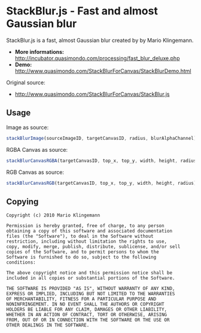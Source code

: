 # StackBlur.js - Fast and almost Gaussian blur

StackBlur.js is a fast, almost Gaussian blur created by by Mario Klingemann.

  * **More informations:** http://incubator.quasimondo.com/processing/fast_blur_deluxe.php
  * **Demo:** http://www.quasimondo.com/StackBlurForCanvas/StackBlurDemo.html

Original source:

  * http://www.quasimondo.com/StackBlurForCanvas/StackBlur.js


## Usage

Image as source:

```javascript
stackBlurImage(sourceImageID, targetCanvasID, radius, blurAlphaChannel);
```

RGBA Canvas as source:

```javascript
stackBlurCanvasRGBA(targetCanvasID, top_x, top_y, width, height, radius);
```

RGB Canvas as source:

```javascript
stackBlurCanvasRGB(targetCanvasID, top_x, top_y, width, height, radius);
```


## Copying

```
Copyright (c) 2010 Mario Klingemann

Permission is hereby granted, free of charge, to any person
obtaining a copy of this software and associated documentation
files (the "Software"), to deal in the Software without
restriction, including without limitation the rights to use,
copy, modify, merge, publish, distribute, sublicense, and/or sell
copies of the Software, and to permit persons to whom the
Software is furnished to do so, subject to the following
conditions:

The above copyright notice and this permission notice shall be
included in all copies or substantial portions of the Software.

THE SOFTWARE IS PROVIDED "AS IS", WITHOUT WARRANTY OF ANY KIND,
EXPRESS OR IMPLIED, INCLUDING BUT NOT LIMITED TO THE WARRANTIES
OF MERCHANTABILITY, FITNESS FOR A PARTICULAR PURPOSE AND
NONINFRINGEMENT. IN NO EVENT SHALL THE AUTHORS OR COPYRIGHT
HOLDERS BE LIABLE FOR ANY CLAIM, DAMAGES OR OTHER LIABILITY,
WHETHER IN AN ACTION OF CONTRACT, TORT OR OTHERWISE, ARISING
FROM, OUT OF OR IN CONNECTION WITH THE SOFTWARE OR THE USE OR
OTHER DEALINGS IN THE SOFTWARE.
```

